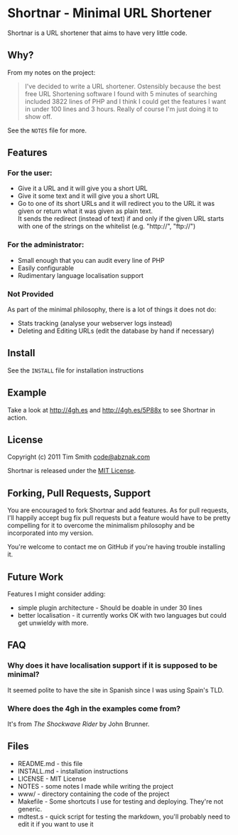 # Shortnar - Minimal URL Shortener 
Shortnar is a URL shortener that aims to have very little code.

## Why?
From my notes on the project:

> I've decided to write a URL shortener.  Ostensibly because the best free URL
> Shortening software I found with 5 minutes of searching included 3822 lines of
> PHP and I think I could get the features I want in under 100 lines and 3 hours.
> Really of course I'm just doing it to show off.

See the `NOTES` file for more.

## Features

### For the user:
* Give it a URL and it will give you a short URL
* Give it some text and it will give you a short URL
* Go to one of its short URLs and it will redirect you to the URL it was given or return what it was given as plain text.  
It sends the redirect (instead of text) if and only if the given URL starts with one of the strings on the whitelist (e.g. "http://", "ftp://")

### For the administrator:
* Small enough that you can audit every line of PHP
* Easily configurable
* Rudimentary language localisation support

### Not Provided
As part of the minimal philosophy, there is a lot of things it does not do:

* Stats tracking (analyse your webserver logs instead)
* Deleting and Editing URLs (edit the database by hand if necessary)

## Install

See the `INSTALL` file for installation instructions

## Example

Take a look at <http://4gh.es> and <http://4gh.es/5P88x> to see Shortnar in action.

## License

Copyright (c) 2011 Tim Smith <code@abznak.com>

Shortnar is released under the [MIT License](http://www.opensource.org/licenses/mit-license.html).

## Forking, Pull Requests, Support

You are encouraged to fork Shortnar and add features.  As for pull requests, I'll happily accept bug
fix pull requests but a feature would have to be pretty compelling for it to
overcome the minimalism philosophy and be incorporated into my version.  

You're welcome to contact me on GitHub if you're having trouble installing it.

## Future Work
Features I might consider adding:

* simple plugin architecture - Should be doable in under 30 lines
* better localisation - it currently works OK with two languages but could get unwieldy with more.

## FAQ

### Why does it have localisation support if it is supposed to be minimal? 

It seemed polite to have the site in Spanish since I was using Spain's TLD.

### Where does the 4gh in the examples come from?

It's from *The Shockwave Rider* by John Brunner.

## Files

* README.md - this file
* INSTALL.md - installation instructions
* LICENSE - MIT License
* NOTES - some notes I made while writing the project
* www/ - directory containing the code of the project
* Makefile - Some shortcuts I use for testing and deploying.  They're not generic.
* mdtest.s - quick script for testing the markdown, you'll probably need to edit it if you want to use it

